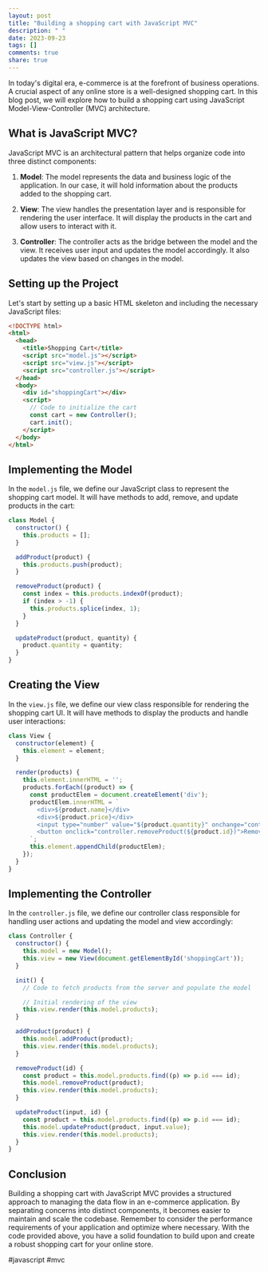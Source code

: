 ```yaml
---
layout: post
title: "Building a shopping cart with JavaScript MVC"
description: " "
date: 2023-09-23
tags: []
comments: true
share: true
---
```


In today's digital era, e-commerce is at the forefront of business operations. A crucial aspect of any online store is a well-designed shopping cart. In this blog post, we will explore how to build a shopping cart using JavaScript Model-View-Controller (MVC) architecture.

## What is JavaScript MVC?

JavaScript MVC is an architectural pattern that helps organize code into three distinct components:

1. **Model**: The model represents the data and business logic of the application. In our case, it will hold information about the products added to the shopping cart.

2. **View**: The view handles the presentation layer and is responsible for rendering the user interface. It will display the products in the cart and allow users to interact with it.

3. **Controller**: The controller acts as the bridge between the model and the view. It receives user input and updates the model accordingly. It also updates the view based on changes in the model.

## Setting up the Project

Let's start by setting up a basic HTML skeleton and including the necessary JavaScript files:

```html
<!DOCTYPE html>
<html>
  <head>
    <title>Shopping Cart</title>
    <script src="model.js"></script>
    <script src="view.js"></script>
    <script src="controller.js"></script>
  </head>
  <body>
    <div id="shoppingCart"></div>
    <script>
      // Code to initialize the cart
      const cart = new Controller();
      cart.init();
    </script>
  </body>
</html>
```

## Implementing the Model

In the `model.js` file, we define our JavaScript class to represent the shopping cart model. It will have methods to add, remove, and update products in the cart:

```javascript
class Model {
  constructor() {
    this.products = [];
  }

  addProduct(product) {
    this.products.push(product);
  }

  removeProduct(product) {
    const index = this.products.indexOf(product);
    if (index > -1) {
      this.products.splice(index, 1);
    }
  }

  updateProduct(product, quantity) {
    product.quantity = quantity;
  }
}
```

## Creating the View

In the `view.js` file, we define our view class responsible for rendering the shopping cart UI. It will have methods to display the products and handle user interactions:

```javascript
class View {
  constructor(element) {
    this.element = element;
  }

  render(products) {
    this.element.innerHTML = '';
    products.forEach((product) => {
      const productElem = document.createElement('div');
      productElem.innerHTML = `
        <div>${product.name}</div>
        <div>${product.price}</div>
        <input type="number" value="${product.quantity}" onchange="controller.updateProduct(this, ${product.id})" />
        <button onclick="controller.removeProduct(${product.id})">Remove</button>
      `;
      this.element.appendChild(productElem);
    });
  }
}
```

## Implementing the Controller

In the `controller.js` file, we define our controller class responsible for handling user actions and updating the model and view accordingly:

```javascript
class Controller {
  constructor() {
    this.model = new Model();
    this.view = new View(document.getElementById('shoppingCart'));
  }

  init() {
    // Code to fetch products from the server and populate the model

    // Initial rendering of the view
    this.view.render(this.model.products);
  }

  addProduct(product) {
    this.model.addProduct(product);
    this.view.render(this.model.products);
  }

  removeProduct(id) {
    const product = this.model.products.find((p) => p.id === id);
    this.model.removeProduct(product);
    this.view.render(this.model.products);
  }

  updateProduct(input, id) {
    const product = this.model.products.find((p) => p.id === id);
    this.model.updateProduct(product, input.value);
    this.view.render(this.model.products);
  }
}
```

## Conclusion

Building a shopping cart with JavaScript MVC provides a structured approach to managing the data flow in an e-commerce application. By separating concerns into distinct components, it becomes easier to maintain and scale the codebase. Remember to consider the performance requirements of your application and optimize where necessary. With the code provided above, you have a solid foundation to build upon and create a robust shopping cart for your online store.

#javascript #mvc